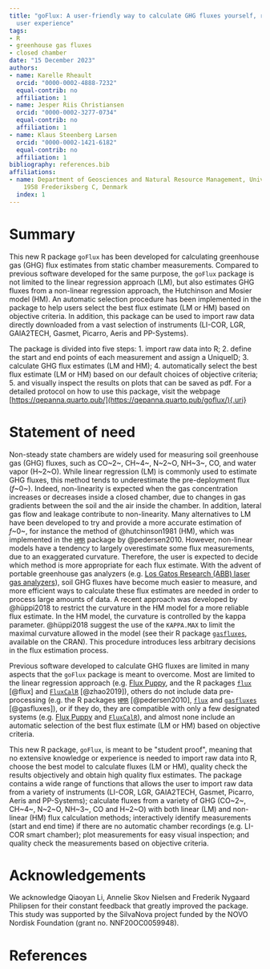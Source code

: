```yaml
---
title: "goFlux: A user-friendly way to calculate GHG fluxes yourself, regardless of
  user experience"
tags:
- R
- greenhouse gas fluxes
- closed chamber
date: "15 December 2023"
authors:
- name: Karelle Rheault
  orcid: "0000-0002-4888-7232"
  equal-contrib: no
  affiliation: 1
- name: Jesper Riis Christiansen
  orcid: "0000-0002-3277-0734"
  equal-contrib: no
  affiliation: 1
- name: Klaus Steenberg Larsen
  orcid: "0000-0002-1421-6182"
  equal-contrib: no
  affiliation: 1
bibliography: references.bib
affiliations:
- name: Department of Geosciences and Natural Resource Management, University of Copenhagen,
    1958 Frederiksberg C, Denmark
  index: 1
---
```


# Summary

This new R package `goFlux` has been developed for calculating greenhouse gas (GHG) flux estimates from static chamber measurements. Compared to previous software developed for the same purpose, the `goFlux` package is not limited to the linear regression approach (LM), but also estimates GHG fluxes from a non-linear regression approach, the Hutchinson and Mosier model (HM). An automatic selection procedure has been implemented in the package to help users select the best flux estimate (LM or HM) based on objective criteria. In addition, this package can be used to import raw data directly downloaded from a vast selection of instruments (LI-COR, LGR, GAIA2TECH, Gasmet, Picarro, Aeris and PP-Systems).

The package is divided into five steps: 1. import raw data into R; 2. define the start and end points of each measurement and assign a UniqueID; 3. calculate GHG flux estimates (LM and HM); 4. automatically select the best flux estimate (LM or HM) based on our default choices of objective criteria; 5. and visually inspect the results on plots that can be saved as pdf. For a detailed protocol on how to use this package, visit the webpage [https://qepanna.quarto.pub/](https://qepanna.quarto.pub/goflux/){.uri}

# Statement of need

Non-steady state chambers are widely used for measuring soil greenhouse gas (GHG) fluxes, such as CO~2~, CH~4~, N~2~O, NH~3~, CO, and water vapor (H~2~O). While linear regression (LM) is commonly used to estimate GHG fluxes, this method tends to underestimate the pre-deployment flux (*f*~0~). Indeed, non-linearity is expected when the gas concentration increases or decreases inside a closed chamber, due to changes in gas gradients between the soil and the air inside the chamber. In addition, lateral gas flow and leakage contribute to non-linearity. Many alternatives to LM have been developed to try and provide a more accurate estimation of *f*~0~, for instance the method of @hutchinson1981 (HM), which was implemented in the [`HMR`](https://cran.r-project.org/package=HMR) package by @pedersen2010. However, non-linear models have a tendency to largely overestimate some flux measurements, due to an exaggerated curvature. Therefore, the user is expected to decide which method is more appropriate for each flux estimate. With the advent of portable greenhouse gas analyzers (e.g. [Los Gatos Research (ABB) laser gas analyzers](https://new.abb.com/products/measurement-products/analytical/laser-gas-analyzers/laser-analyzers/lgr-icos-portable-analyzers)), soil GHG fluxes have become much easier to measure, and more efficient ways to calculate these flux estimates are needed in order to process large amounts of data. A recent approach was developed by @hüppi2018 to restrict the curvature in the HM model for a more reliable flux estimate. In the HM model, the curvature is controlled by the kappa parameter. @hüppi2018 suggest the use of the `KAPPA.MAX` to limit the maximal curvature allowed in the model (see their R package [`gasfluxes`](https://cran.r-project.org/package=gasfluxes), available on the CRAN). This procedure introduces less arbitrary decisions in the flux estimation process.

Previous software developed to calculate GHG fluxes are limited in many aspects that the `goFlux` package is meant to overcome. Most are limited to the linear regression approach (e.g. [Flux Puppy](https://www.sciencedirect.com/science/article/pii/S0168192319301522), and the R packages [`flux`](https://cran.r-project.org/package=flux) [@flux] and [`FluxCalR`](https://github.com/junbinzhao/FluxCalR) [@zhao2019]), others do not include data pre-processing (e.g. the R packages [`HMR`](https://cran.r-project.org/package=HMR) [@pedersen2010], [`flux`](https://cran.r-project.org/package=flux) and [`gasfluxes`](https://cran.r-project.org/package=gasfluxes) [@gasfluxes]), or if they do, they are compatible with only a few designated systems (e.g. [Flux Puppy](https://www.sciencedirect.com/science/article/pii/S0168192319301522) and [`FluxCalR`](https://github.com/junbinzhao/FluxCalR)), and almost none include an automatic selection of the best flux estimate (LM or HM) based on objective criteria.

This new R package, `goFlux`, is meant to be "student proof", meaning that no extensive knowledge or experience is needed to import raw data into R, choose the best model to calculate fluxes (LM or HM), quality check the results objectively and obtain high quality flux estimates. The package contains a wide range of functions that allows the user to import raw data from a variety of instruments (LI-COR, LGR, GAIA2TECH, Gasmet, Picarro, Aeris and PP-Systems); calculate fluxes from a variety of GHG (CO~2~, CH~4~, N~2~O, NH~3~, CO and H~2~O) with both linear (LM) and non-linear (HM) flux calculation methods; interactively identify measurements (start and end time) if there are no automatic chamber recordings (e.g. LI-COR smart chamber); plot measurements for easy visual inspection; and quality check the measurements based on objective criteria.

# Acknowledgements

We acknowledge Qiaoyan Li, Annelie Skov Nielsen and Frederik Nygaard Philipsen for their constant feedback that greatly improved the package. This study was supported by the SilvaNova project funded by the NOVO Nordisk Foundation (grant no. NNF20OC0059948).

# References
